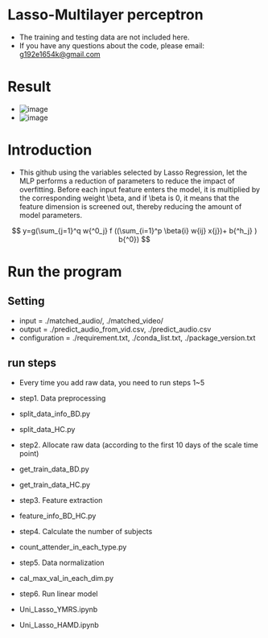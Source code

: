 # Lasso-Multilayer perceptron
- The training and testing data are not included here.
- If you have any questions about the code, please email: g192e1654k@gmail.com

# Result
- ![image](https://github.com/Evanston0624/Lasso-MLP/edit/main/result/MAE-1.png)
- ![image](https://github.com/Evanston0624/Lasso-MLP/edit/main/result/MAE-2.png)

# Introduction

- This github using the variables selected by Lasso Regression, let the MLP performs a reduction of parameters to reduce the impact of overfitting. Before each input feature enters the model, it is multiplied by the corresponding weight \beta, and if \beta is 0, it means that the feature dimension is screened out, thereby reducing the amount of model parameters.

$$ y=g(\sum_{j=1}^q w{^0_j} f ((\sum_{i=1}^p \beta{i} w{ij} x{j})+ b{^h_j} ) b{^0}) $$


# Run the program

## Setting
- input = ./matched_audio/, ./matched_video/
- output = ./predict_audio_from_vid.csv, ./predict_audio.csv
- configuration = ./requirement.txt, ./conda_list.txt, ./package_version.txt

## run steps
- Every time you add raw data, you need to run steps 1~5
- step1. Data preprocessing
-  split_data_info_BD.py
-  split_data_HC.py

- step2. Allocate raw data (according to the first 10 days of the scale time point)
-  get_train_data_BD.py
-  get_train_data_HC.py

- step3. Feature extraction
-  feature_info_BD_HC.py

- step4. Calculate the number of subjects
-  count_attender_in_each_type.py

- step5. Data normalization
-  cal_max_val_in_each_dim.py

- step6. Run linear model
-  Uni_Lasso_YMRS.ipynb 
-  Uni_Lasso_HAMD.ipynb